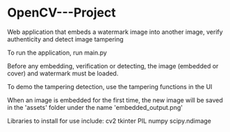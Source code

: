 # OpenCV---Project
Web application that embeds a watermark image into another image, verify authenticity and detect image tampering

To run the application, run main.py

Before any embedding, verification or detecting, the image (embedded or cover) and watermark must be loaded.

To demo the tampering detection, use the tampering functions in the UI

When an image is embedded for the first time, the new image will be saved in the 'assets' folder under the name 'embedded_output.png'

Libraries to install for use include:
    cv2
    tkinter
    PIL
    numpy
    scipy.ndimage
    
